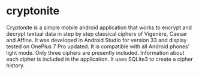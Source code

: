 # cryptonite
Cryptonite is a simple mobile android application that works to encrypt and decrypt textual data in step by step classical ciphers of Vigenère, Caesar and Affine. It was developed in Android Studio for version 33 and display tested on OnePlus 7 Pro updated. It is compatible with all Android phones' light mode. Only three ciphers are presently included. Information about each cipher is included in the application. It uses SQLite3 to create a cipher history.
